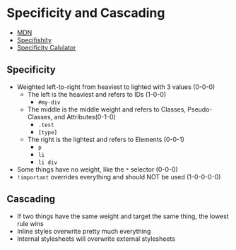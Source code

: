 # Specificity and Cascading

- [MDN](https://developer.mozilla.org/en-US/docs/Web/CSS/Specificity)
- [Specifishity](https://specifishity.com/)
- [Specificity Calulator](http://specificity.keegan.st/)

## Specificity

- Weighted left-to-right from heaviest to lighted with 3 values (0-0-0)
  - The left is the heaviest and refers to IDs (1-0-0)
    - `#my-div`
  - The middle is the middle weight and refers to Classes, Pseudo-Classes, and Attributes(0-1-0)
    - `.test`
    - `[type]`
  - The right is the lightest and refers to Elements (0-0-1)
    - `p`
    - `li`
    - `li div`
- Some things have no weight, like the `*` selector (0-0-0)
- `!important` overrides everything and should NOT be used (1-0-0-0-0)

## Cascading

- If two things have the same weight and target the same thing, the lowest rule wins
- Inline styles overwrite pretty much everything
- Internal stylesheets will overwrite external stylesheets
